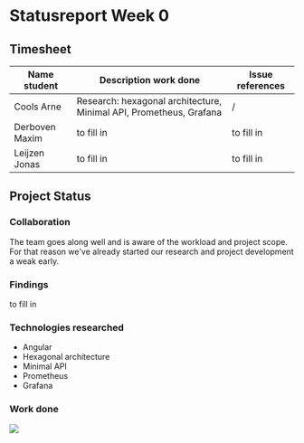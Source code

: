 # Statusreport Week 0
## Timesheet 

| Name student   | Description work done                                               | Issue references |
|----------------|---------------------------------------------------------------------|------------------|
| Cools Arne     | Research: hexagonal architecture,  Minimal API, Prometheus, Grafana | /                |
| Derboven Maxim | to fill in                                                          | to fill in       |
| Leijzen Jonas  | to fill in                                                          | to fill in       |

## Project Status
### Collaboration
The team goes along well and is aware of the workload and project scope. For that reason we've already started our research and project development a weak early.
### Findings
to fill in
### Technologies researched
* Angular
* Hexagonal architecture
* Minimal API
* Prometheus
* Grafana
### Work done
![](https://geps.dev/progress/15)
